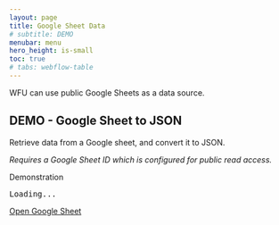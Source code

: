 ```yaml
---
layout: page
title: Google Sheet Data
# subtitle: DEMO
menubar: menu
hero_height: is-small
toc: true
# tabs: webflow-table
---
```



WFU can use public Google Sheets as a data source.

## DEMO - Google Sheet to JSON

Retrieve data from a Google sheet, and convert it to JSON.

*Requires a Google Sheet ID which is configured for public read access.*

<span class="tag is-danger is-medium is-light">Demonstration</span>

<div class="demo area grey large">
    <pre id="json1">Loading...</pre>
</div>

<a class="button is-primary" href="https://docs.google.com/spreadsheets/d/16lPOiFz5Ow-FTro5SWS-m00fNhRjgsiyeSBdme3gKX0/edit#gid=0" target="_blank">Open Google Sheet</a>


<script src="https://code.jquery.com/jquery-3.6.0.min.js" type="text/javascript" crossorigin="anonymous"></script>

<script type="module">
        
    import { getGoogleSheetData } from 'https://cdn.jsdelivr.net/gh/sygnaltech/webflow-util/src/datasources/google-sheet-data.js';

    $(function () {

        var json;

        // Get JSON data
//            json = await
        getGoogleSheetData(
            '16lPOiFz5Ow-FTro5SWS-m00fNhRjgsiyeSBdme3gKX0',
            true // pretty print
        ).then((res) => {

            $("#json1").text(
                res
            );

        }, (err) => {
            console.log(err);
        });

    });

</script>
